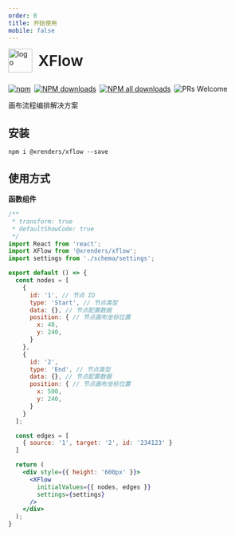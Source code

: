 ```yaml
---
order: 0
title: 开始使用
mobile: false
---
```


<div style="display:flex;align-items:center;margin-bottom:24px">
  <img src="https://img.alicdn.com/tfs/TB17UtINiLaK1RjSZFxXXamPFXa-606-643.png" alt="logo" width="48px"/>
  <span style="font-size:30px;font-weight:600;display:inline-block;margin-left:12px">XFlow</span>
</div>
<p style="display:flex;justify-content:space-between;width:440px">
  <a href="https://www.npmjs.com/package/@xrenders/data-render" target="_blank">
    <img alt="npm" src="https://img.shields.io/npm/v/@xrenders/data-render.svg?maxAge=3600&style=flat-square">
  </a>
  <a href="https://npmjs.org/package/@xrenders/data-render" target="_blank">
    <img alt="NPM downloads" src="https://img.shields.io/npm/dm/@xrenders/data-render.svg?style=flat-square">
  </a>
  <a href="https://npmjs.org/package/@xrenders/data-render" target="_blank">
    <img alt="NPM all downloads" src="https://img.shields.io/npm/dt/@xrenders/data-render.svg?style=flat-square">
  </a>
  <a>
    <img alt="PRs Welcome" src="https://img.shields.io/badge/PRs-welcome-brightgreen.svg?style=flat-square">
  </a>
</p>

画布流程编排解决方案

## 安装
```shell
npm i @xrenders/xflow --save
```

## 使用方式

**函数组件**

```jsx
/**
 * transform: true
 * defaultShowCode: true
 */
import React from 'react';
import XFlow from '@xrenders/xflow';
import settings from './schema/settings';

export default () => {
  const nodes = [
    {
      id: '1', // 节点 ID
      type: 'Start', // 节点类型
      data: {}, // 节点配置数据
      position: { // 节点画布坐标位置
        x: 40,
        y: 240,
      }
    },
    {
      id: '2',
      type: 'End', // 节点类型
      data: {}, // 节点配置数据
      position: { // 节点画布坐标位置
        x: 500,
        y: 240,
      }
    }
  ];

  const edges = [
    { source: '1', target: '2', id: '234123' }
  ]

  return (
    <div style={{ height: '600px' }}>
      <XFlow
        initialValues={{ nodes, edges }}
        settings={settings}
      />
    </div>
  );
}
```
